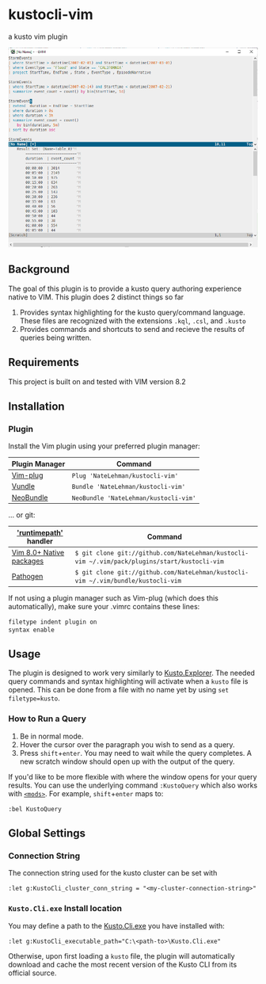 # kustocli-vim
a kusto vim plugin

![screenshot-of-kustocli-vim](https://github.com/NateLehman/kustocli-vim/blob/25fc1101732304cf8a5e069890bcbfc05408c228/media/kustocli-vim.example.png)

## Background
The goal of this plugin is to provide a kusto query authoring experience native to VIM. This plugin does 2 distinct things so far

1. Provides syntax highlighting for the kusto query/command language. These files are recognized with the extensions `.kql`, `.csl`, and `.kusto`
2. Provides commands and shortcuts to send and recieve the results of queries being written.

## Requirements
This project is built on and tested with VIM version 8.2

## Installation
### Plugin
Install the Vim plugin using your preferred plugin manager:

| Plugin Manager                                       | Command                                                                              |
|------------------------------------------------------|--------------------------------------------------------------------------------------|
| [Vim-plug](https://github.com/junegunn/vim-plug)     | `Plug 'NateLehman/kustocli-vim'`                                                     |
| [Vundle](https://github.com/gmarik/vundle)           | `Bundle 'NateLehman/kustocli-vim'`                                                   |
| [NeoBundle](https://github.com/Shougo/neobundle.vim) | `NeoBundle 'NateLehman/kustocli-vim'`                                                |

... or git:

| ['runtimepath'](http://vimhelp.appspot.com/options.txt.html#%27runtimepath%27) handler | Command                                            |
|------------------------------------------------------|--------------------------------------------------------------------------------------|
| [Vim 8.0+ Native packages](http://vimhelp.appspot.com/repeat.txt.html#packages) | `$ git clone git://github.com/NateLehman/kustocli-vim ~/.vim/pack/plugins/start/kustocli-vim` |
| [Pathogen](https://github.com/tpope/vim-pathogen)    | `$ git clone git://github.com/NateLehman/kustocli-vim ~/.vim/bundle/kustocli-vim`     |

If not using a plugin manager such as Vim-plug (which does this automatically), make sure your .vimrc contains these lines:

```vim
filetype indent plugin on
syntax enable
```

## Usage
The plugin is designed to work very similarly to [Kusto.Explorer](https://docs.microsoft.com/en-us/azure/data-explorer/kusto/tools/kusto-explorer). The needed query commands and syntax highlighting will activate when a `kusto` file is opened. This can be done from a file with no name yet by using `set filetype=kusto`.

### How to Run a Query
1. Be in normal mode.
2. Hover the cursor over the paragraph you wish to send as a query.
3. Press `shift`+`enter`. You may need to wait while the query completes. A new scratch window should open up with the output of the query.

If you'd like to be more flexible with where the window opens for your query results. You can use the underlying command `:KustoQuery` which also works with [`<mods>`](https://vimhelp.org/map.txt.html#%3Cmods%3E). For example, `shift`+`enter` maps to:

```vim
:bel KustoQuery
```

## Global Settings
### Connection String
The connection string used for the kusto cluster can be set with
```vim
:let g:KustoCli_cluster_conn_string = "<my-cluster-connection-string>"
```

### `Kusto.Cli.exe` Install location
You may define a path to the [Kusto.Cli.exe](https://docs.microsoft.com/en-us/azure/data-explorer/kusto/tools/kusto-cli) you have installed with:
```vim
:let g:KustoCli_executable_path="C:\<path-to>\Kusto.Cli.exe"
```
Otherwise, upon first loading a `kusto` file, the plugin will automatically download and cache the most recent version of the Kusto CLI from its official source.
